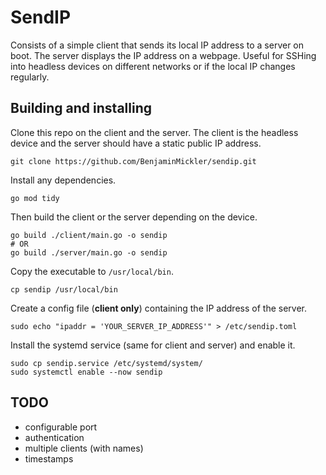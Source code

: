 # SendIP

Consists of a simple client that sends its local IP address to a server on boot. The server displays the IP address on a webpage. Useful for SSHing into headless devices on different networks or if the local IP changes regularly.

## Building and installing

Clone this repo on the client and the server. The client is the headless device and the server should have a static public IP address.
```
git clone https://github.com/BenjaminMickler/sendip.git
```

Install any dependencies.
```
go mod tidy
```

Then build the client or the server depending on the device.
```
go build ./client/main.go -o sendip
# OR
go build ./server/main.go -o sendip
```

Copy the executable to `/usr/local/bin`.
```
cp sendip /usr/local/bin
```

Create a config file (**client only**) containing the IP address of the server.
```
sudo echo "ipaddr = 'YOUR_SERVER_IP_ADDRESS'" > /etc/sendip.toml
```

Install the systemd service (same for client and server) and enable it.
```
sudo cp sendip.service /etc/systemd/system/
sudo systemctl enable --now sendip
```

## TODO

- configurable port
- authentication
- multiple clients (with names)
- timestamps